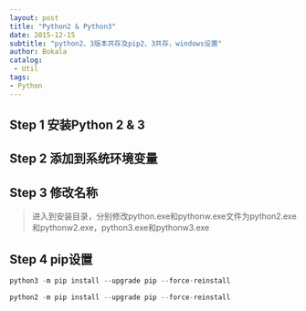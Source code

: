 ```yaml
---
layout: post
title: "Python2 & Python3"
date: 2015-12-15 
subtitle: "python2、3版本共存及pip2、3共存，windows设置"
author: Bokala
catalog:
 - Util
tags: 
- Python
---
```



## Step 1 安装Python 2 & 3

## Step 2 添加到系统环境变量

## Step 3 修改名称

> 进入到安装目录，分别修改python.exe和pythonw.exe文件为python2.exe和pythonw2.exe，python3.exe和pythonw3.exe

## Step 4 pip设置

```python
python3 -m pip install --upgrade pip --force-reinstall
``` 

```python
python2 -m pip install --upgrade pip --force-reinstall
``` 